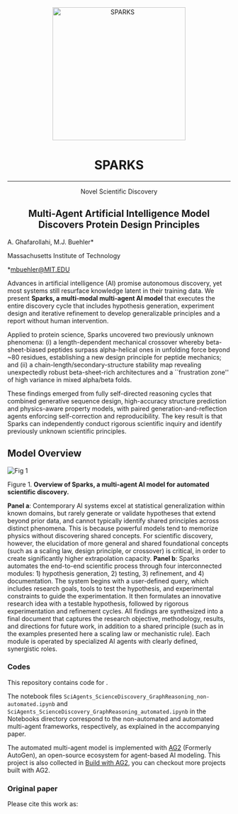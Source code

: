 <div align="center">
  <img src="https://github.com/user-attachments/assets/beb49b33-82d2-4421-bcbe-0a604588fc0d" width="300" alt="SPARKS"/>
</div>

<div align="center">

# SPARKS
---
Novel Scientific Discovery

</div>
<h2 align="center">Multi-Agent Artificial Intelligence Model Discovers Protein Design Principles</h2>

A. Ghafarollahi, M.J. Buehler*

Massachusetts Institute of Technology

*mbuehler@MIT.EDU

Advances in artificial intelligence (AI) promise autonomous discovery, yet most systems still resurface knowledge latent in their training data. We present **Sparks, a multi-modal multi-agent AI model** that executes the entire discovery cycle that includes hypothesis generation, experiment design and iterative refinement to develop generalizable principles and a report without human intervention.

Applied to protein science, Sparks uncovered two previously unknown phenomena: (i) a length-dependent mechanical crossover whereby beta-sheet-biased peptides surpass alpha-helical ones in unfolding force beyond ~80 residues, establishing a new design principle for peptide mechanics; and (ii) a chain-length/secondary-structure stability map revealing unexpectedly robust beta-sheet-rich architectures and a ``frustration zone'' of high variance in mixed alpha/beta folds. 

These findings emerged from fully self-directed reasoning cycles that combined generative sequence design, high-accuracy structure prediction and physics-aware property models, with paired generation-and-reflection agents enforcing self-correction and reproducibility. The key result is that  Sparks can independently conduct rigorous scientific inquiry and identify previously unknown scientific principles.

## Model Overview

![Fig 1](https://github.com/user-attachments/assets/cfab1fe2-f8df-4d32-9c5a-dcd11b157d9a)

Figure 1. **Overview of Sparks, a multi-agent AI model for automated scientific discovery.** 

**Panel a**: Contemporary AI systems excel at statistical generalization within known domains, but rarely generate or validate hypotheses that extend beyond prior data, and cannot typically identify shared principles across distinct phenomena. This is because powerful models tend to memorize physics without discovering shared concepts. For scientific discovery, however, the elucidation of more general and shared foundational concepts (such as a scaling law, design principle, or crossover) is critical, in order to create significantly higher extrapolation capacity. **Panel b**: Sparks automates the end-to-end scientific process through four interconnected modules: 1) hypothesis generation, 2) testing, 3) refinement, and 4) documentation. The system begins with a user-defined query, which includes research goals, tools to test the hypothesis, and experimental constraints to guide the experimentation. It then formulates an innovative research idea with a testable hypothesis, followed by rigorous experimentation and refinement cycles. All findings are synthesized into a final document that captures the research objective, methodology, results, and directions for future work, in addition to a shared principle (such as in the examples presented here a scaling law or mechanistic rule). Each module is operated by specialized AI agents with clearly defined, synergistic roles.

### Codes
This repository contains code for .

The notebook files ```SciAgents_ScienceDiscovery_GraphReasoning_non-automated.ipynb``` and ```SciAgents_ScienceDiscovery_GraphReasoning_automated.ipynb``` in the Notebooks directory correspond to the non-automated and automated multi-agent frameworks, respectively, as explained in the accompanying paper.

The automated multi-agent model is implemented with [AG2](https://github.com/ag2ai/ag2?tab=readme-ov-file) (Formerly AutoGen), an open-source ecosystem for agent-based AI modeling. 
This project is also collected in [Build with AG2](https://github.com/ag2ai/build-with-ag2), you can checkout more projects built with AG2.

### Original paper

Please cite this work as:
```
```
